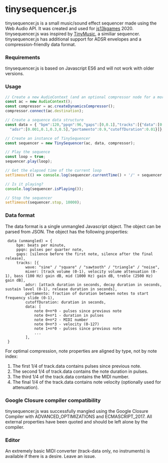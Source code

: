 # tinysequencer.js
tinysequencer.js is a small music/sound effect sequencer made using the Web Audio API. It was created and used for [js13kgames](https://js13kgames.com/) 2020. tinysequencer.js was inspired by [TinyMusic](https://github.com/kevincennis/TinyMusic), a similiar sequencer. tinysequencer.js has additional support for ADSR envelopes and a compression-friendly data format.

### Requirements ###

tinysequencer.js is based on Javascript ES6 and will not work with older versions.

### Usage ###

```javascript
// Create a new AudioContext (and an optional compressor node for a more level sound)
const ac = new AudioContext();
const compressor = ac.createDynamicsCompressor();
compressor.connect(ac.destination);

// Create a sequence data structure
const data = { "bpm":120,"ppqn":96,"gaps":[0,0.1],"tracks":[{"data":[0,32,32,32,32, 16,16,16,16,16, 60,58,56,54,52, 127,127,127,127,127],"wave":"triangle","mixer":[0.1,0,1,1,1],
  "adsr":[0.001,0.1,0.3,0.5],"portamento":0.9,"cutoffDuration":0.01}]};

// Create an instance of TinySequencer
const sequencer = new TinySequencer(ac, data, compressor);

// Play the sequence
const loop = true;
sequencer.play(loop);

// Get the elapsed time of the current loop
setTimeout(() => console.log(sequencer.currentTime() + '/' + sequencer.duration), 2000);

// Is it playing?
console.log(sequencer.isPlaying());

// Stop the sequencer
setTimeout(sequencer.stop, 10000);
```

### Data format ###

The data format is a single unmangled Javascript object. The object can be parsed from JSON. The object has the following properties:

```
 data (unmangled) = {
     bpm: beats per minute,
     ppqn: pulses per quarter note,
     gaps: [silence before the first note, silence after the final release],
     tracks: [{
         wave: "sine" / "square" / "sawtooth" / "triangle" / "noise",
         mixer: [track volume (0-1), velocity volume attenuation (0-1), bass (100 Hz) gain dB, mid (1000 Hz) gain dB, treble (2500 Hz) gain dB],
         adsr: [attack duration in seconds, decay duration in seconds, sustain level (0-1), release duration in seconds],
         portamento: fraction of duration between notes to start frequency slide (0-1),
         cutoffDuration: duration in seconds,
         data: [
             note 0+n*0 - pulses since previous note
             note 0+n*1 - duration in pulses
             note 0+n*2 - MIDI number
             note 0+n*3 - velocity (0-127)
             note 1+n*0 - pulses since previous note
             ...
         ],
 }
```
For optimal compression, note properties are aligned by type, not by note index:
1. The first 1/4 of track.data contains pulses since previous note.
2. The second 1/4 of track.data contains the note duration in pulses.
3. The third 1/4 of the track.data contains the MIDI number.
4. The final 1/4 of the track.data contains note velocity (optionally used for attenuation).

### Google Closure compiler compatibility ###

tinysequencer.js was successfully mangled using the Google Closure Compiler with ADVANCED_OPTIMIZATIONS and ECMASCRIPT_2017. All external properties have been quoted and should be left alone by the compiler.

### Editor ###

An extremely basic MIDI converter (track-data only, no instruments) is available if there is a desire. Leave an issue.
